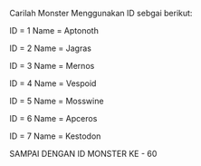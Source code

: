 Carilah Monster Menggunakan ID sebgai berikut:

ID = 1
Name = Aptonoth

ID = 2
Name = Jagras

ID = 3
Name = Mernos

ID = 4
Name = Vespoid

ID = 5
Name = Mosswine

ID = 6
Name = Apceros

ID = 7
Name = Kestodon

SAMPAI DENGAN ID MONSTER KE - 60
